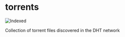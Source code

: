 torrents 
========
![Indexed](https://img.shields.io/badge/indexed-81493-blue)

Collection of torrent files discovered in the DHT network
